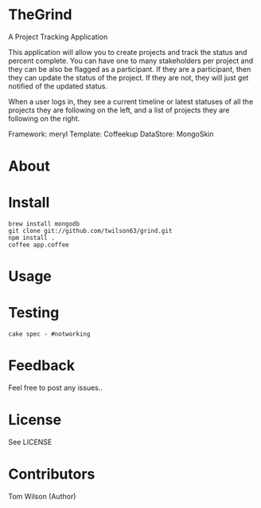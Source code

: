 # TheGrind

A Project Tracking Application

This application will allow you to create projects and track the status
and percent complete.  You can have one to many stakeholders per project
and they can be also be flagged as a participant.  If they are a
participant, then they can update the status of the project.  If they
are not, they will just get notified of the updated status.

When a user logs in, they see a current timeline or latest statuses of
all the projects they are following on the left, and a list of projects
they are following on the right.

Framework: meryl
Template: Coffeekup
DataStore: MongoSkin


# About

# Install

    brew install mongodb
    git clone git://github.com/twilson63/grind.git
    npm install .
    coffee app.coffee

# Usage


# Testing

    cake spec - #notworking

# Feedback

Feel free to post any issues.. 

# License

See LICENSE

# Contributors

Tom Wilson (Author)

